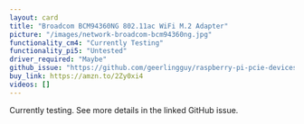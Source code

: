 ```yaml
---
layout: card
title: "Broadcom BCM94360NG 802.11ac WiFi M.2 Adapter"
picture: "/images/network-broadcom-bcm94360ng.jpg"
functionality_cm4: "Currently Testing"
functionality_pi5: "Untested"
driver_required: "Maybe"
github_issue: "https://github.com/geerlingguy/raspberry-pi-pcie-devices/issues/77"
buy_link: https://amzn.to/2Zy0xi4
videos: []
---
```

Currently testing. See more details in the linked GitHub issue.

